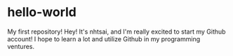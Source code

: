 # hello-world
My first repository!
Hey! It's nhtsai, and I'm really excited to start my Github account! I hope to learn a lot and utilize Github in my programming ventures.

